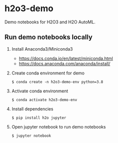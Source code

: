 # h2o3-demo

Demo notebooks for H2O3 and H2O AutoML. 

## Run demo notebooks locally

1. Install Anaconda3/Miniconda3

   - https://docs.conda.io/en/latest/miniconda.html
   - https://docs.anaconda.com/anaconda/install/

2. Create conda environment for demo
    ```shell
    $ conda create -n h2o3-demo-env python=3.8
    ```
   
3. Activate conda environment
    ```shell
    $ conda activate h2o3-demo-env
    ```
   
4. Install dependencies
    ```shell
    $ pip install h2o jupyter
    ```
   
5. Open jupyter notebook to run demo notebooks
    ```shell
    $ jupyter notebook 
    ```
